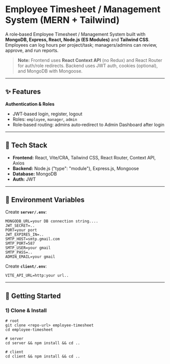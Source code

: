 # Employee Timesheet / Management System (MERN + Tailwind)

A role‑based Employee Timesheet / Management System built with **MongoDB, Express, React, Node.js (ES Modules)** and **Tailwind CSS**. Employees can log hours per project/task; managers/admins can review, approve, and run reports.

> **Note:** Frontend uses **React Context API** (no Redux) and React Router for auth/role redirects. Backend uses JWT auth, cookies (optional), and MongoDB with Mongoose.

---

## ✨ Features

**Authentication & Roles**

* JWT‑based login, register, logout
* Roles: `employee`, `manager`, `admin`
* Role‑based routing: admins auto‑redirect to Admin Dashboard after login
---
## 🧱 Tech Stack

* **Frontend:** React, Vite/CRA, Tailwind CSS, React Router, Context API, Axios
* **Backend:** Node.js ("type": "module"), Express.js, Mongoose
* **Database:** MongoDB
* **Auth:** JWT
  
---
## 🔐 Environment Variables

Create **`server/.env`**:

```
MONGODB_URL=your DB connection string....
JWT_SECRET=..
PORT=your port
JWT_EXPIRES_IN=..
SMTP_HOST=smtp.gmail.com
SMTP_PORT=587
SMTP_USER=your gmail
SMTP_PASS=..
ADMIN_EMAIL=your gmail

```

Create **`client/.env`**:

```
VITE_API_URL=http:your url..
```

---

## 🚀 Getting Started

### 1) Clone & Install

```
# root
git clone <repo-url> employee-timesheet
cd employee-timesheet

# server
cd server && npm install && cd ..

# client
cd client && npm install && cd ..
```
